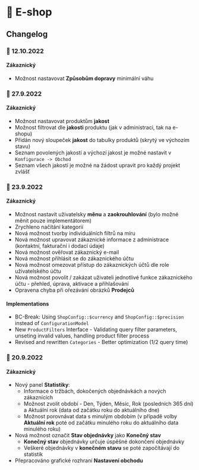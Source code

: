 # 🛒 E-shop

## Changelog

### 🚩 12.10.2022

#### Zákaznický
- Možnost nastavovat **Způsobům dopravy** minimální váhu

### 🚩 27.9.2022

#### Zákaznický
- Možnost nastavovat produktům **jakost**
- Možnost filtrovat dle **jakosti** produktu (jak v administraci, tak na e-shopu)
- Přidán nový sloupeček **jakost** do tabulky produktů (skrytý ve výchozím stavu)
- Seznam povolených jakostí a výchozí jakost je možné nastavit v `Konfigurace -> Obchod`
- Seznam všech jakostí je možné na žádost upravit pro každý projekt zvlášť

### 🚩 23.9.2022

#### Zákaznický
- Možnost nastavit uživatelsky **měnu** a **zaokrouhlování** (bylo možné měnit pouze implementátorem)
- Zrychleno načítání kategorií
- Nová možnost tvorby individuálních filtrů na míru
- Nová možnost upravovat zákaznické informace z administrace (kontaktní, fakturační i dodací údaje)
- Nová možnost ověřovat zákaznický e-mail
- Nová možnost přihlásit se do zákaznického účtu
- Nová možnost omezovat přístup do zákaznických účtů dle role uživatelského účtu
- Nová možnost povolit / zakázat uživateli jednotlivé funkce zákaznického účtu - přehled, úprava, aktivace a přihlašování
- Opravena chyba při ořezávání obrázků **Prodejců**

#### Implementations
- BC-Break: Using `ShopConfig::$currency` and `ShopConfig::$precision` instead of `ConfigurationModel`
- New `ProductFilters` Interface - Validating query filter parameters, unseting invalid values, handling product filter process
- Revised and rewritten `Categories` - Better optimization (1/2 query time)

### 🚩 20.9.2022

#### Zákaznický
- Nový panel **Statistiky**:
  - Informace o tržbách, dokočených objednávkách a nových zákaznících
  - Možnost zvolit období - Den, Týden, Měsíc, Rok (posledních 365 dní) a Aktuální rok (data od začátku roku do aktuálního dne)
  - Možnost porovnávat data s minulým obdobím (v případě volby **Aktuální rok** poté od začátku minulého roku do aktuálního data minulého roku)
- Nová možnost označit **Stav objednávky** jako **Konečný stav**
  - **Konečný stav** objednávky určuje úspěšné dokončení objednávky
  - Veškeré objednávky v **konečném stavu** se poté započítávají do statistik
 - Přepracováno grafické rozhraní **Nastavení obchodu**

